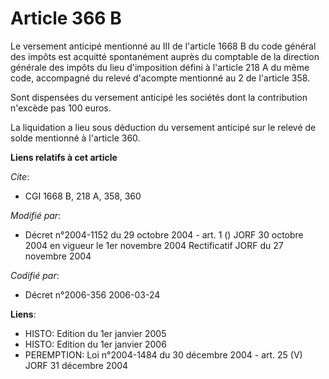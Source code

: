 # Article 366 B

Le versement anticipé mentionné au III de l'article 1668 B du code général des impôts est acquitté spontanément auprès du
comptable de la direction générale des impôts du lieu d'imposition défini à l'article 218 A du même code, accompagné du
relevé d'acompte mentionné au 2 de l'article 358.

Sont dispensées du versement anticipé les sociétés dont la contribution n'excède pas 100 euros.

La liquidation a lieu sous déduction du versement anticipé sur le relevé de solde mentionné à l'article 360.

**Liens relatifs à cet article**

_Cite_:

  - CGI 1668 B, 218 A, 358, 360

_Modifié par_:

  - Décret n°2004-1152 du 29 octobre 2004 - art. 1 () JORF 30 octobre 2004 en vigueur le 1er novembre 2004 Rectificatif JORF du 27 novembre 2004

_Codifié par_:

  - Décret n°2006-356 2006-03-24

**Liens**:

  - HISTO: Edition du 1er janvier 2005
  - HISTO: Edition du 1er janvier 2006
  - PEREMPTION: Loi n°2004-1484 du 30 décembre 2004 - art. 25 (V) JORF 31 décembre 2004
